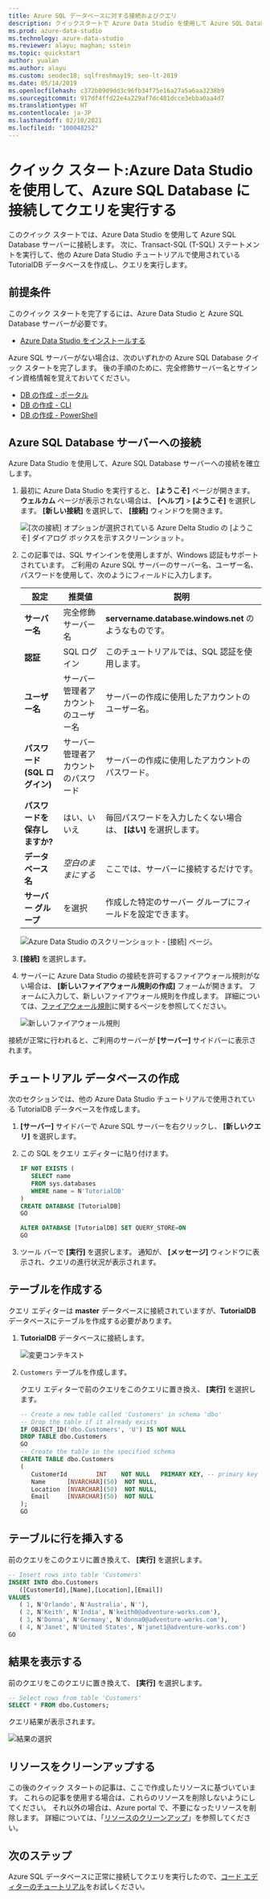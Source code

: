 ```yaml
---
title: Azure SQL データベースに対する接続およびクエリ
description: クイックスタートで Azure Data Studio を使用して Azure SQL Database サーバーに接続し、データベースを作成してクエリを実行します。
ms.prod: azure-data-studio
ms.technology: azure-data-studio
ms.reviewer: alayu; maghan; sstein
ms.topic: quickstart
author: yualan
ms.author: alayu
ms.custom: seodec18; sqlfreshmay19; seo-lt-2019
ms.date: 05/14/2019
ms.openlocfilehash: c372b09d9dd3c96fb34f75e16a27a5a6aa3238b9
ms.sourcegitcommit: 917df4ffd22e4a229af7dc481dcce3ebba0aa4d7
ms.translationtype: HT
ms.contentlocale: ja-JP
ms.lasthandoff: 02/10/2021
ms.locfileid: "100048252"
---
```

# <a name="quickstart-use-azure-data-studio-to-connect-and-query-azure-sql-database"></a>クイック スタート:Azure Data Studio を使用して、Azure SQL Database に接続してクエリを実行する

このクイック スタートでは、Azure Data Studio を使用して Azure SQL Database サーバーに接続します。 次に、Transact-SQL (T-SQL) ステートメントを実行して、他の Azure Data Studio チュートリアルで使用されている TutorialDB データベースを作成し、クエリを実行します。

## <a name="prerequisites"></a>前提条件

このクイック スタートを完了するには、Azure Data Studio と Azure SQL Database サーバーが必要です。

- [Azure Data Studio をインストールする](./download-azure-data-studio.md)

Azure SQL サーバーがない場合は、次のいずれかの Azure SQL Database クイック スタートを完了します。 後の手順のために、完全修飾サーバー名とサインイン資格情報を覚えておいてください。

- [DB の作成 - ポータル](/azure/sql-database/sql-database-get-started-portal)
- [DB の作成 - CLI](/azure/sql-database/sql-database-get-started-cli)
- [DB の作成 - PowerShell](/azure/sql-database/sql-database-get-started-powershell)


## <a name="connect-to-your-azure-sql-database-server"></a>Azure SQL Database サーバーへの接続

Azure Data Studio を使用して、Azure SQL Database サーバーへの接続を確立します。

1. 最初に Azure Data Studio を実行すると、 **[ようこそ]** ページが開きます。 **ウェルカム** ページが表示されない場合は、 **[ヘルプ]**  >  **[ようこそ]** を選択します。 **[新しい接続]** を選択して、 **[接続]** ウィンドウを開きます。
   
   ![[次の接続] オプションが選択されている Azure Delta Studio の [ようこそ] ダイアログ ボックスを示すスクリーンショット。](media/quickstart-sql-database/new-connection-icon.png)

2. この記事では、SQL サインインを使用しますが、Windows 認証もサポートされています。 ご利用の Azure SQL サーバーのサーバー名、ユーザー名、パスワードを使用して、次のようにフィールドに入力します。

   | 設定       | 推奨値 | 説明 |
   | ------------ | ------------------ | ------------------------------------------------- | 
   | **サーバー名** | 完全修飾サーバー名 | **servername.database.windows.net** のようなものです。 |
   | **認証** | SQL ログイン| このチュートリアルでは、SQL 認証を使用します。 |
   | **ユーザー名** | サーバー管理者アカウントのユーザー名 | サーバーの作成に使用したアカウントのユーザー名。 |
   | **パスワード (SQL ログイン)** | サーバー管理者アカウントのパスワード | サーバーの作成に使用したアカウントのパスワード。 |
   | **パスワードを保存しますか?** | はい、いいえ | 毎回パスワードを入力したくない場合は、 **[はい]** を選択します。 |
   | **データベース名** | *空白のままにする* | ここでは、サーバーに接続するだけです。 |
   | **サーバー グループ** | <Default> を選択 | 作成した特定のサーバー グループにフィールドを設定できます。 | 

   ![Azure Data Studio のスクリーンショット - [接続] ページ。](media/quickstart-sql-database/new-connection-screen.png)  

3. **[接続]** を選択します。

4. サーバーに Azure Data Studio の接続を許可するファイアウォール規則がない場合は、 **[新しいファイアウォール規則の作成]** フォームが開きます。 フォームに入力して、新しいファイアウォール規則を作成します。 詳細については、[ファイアウォール規則](/azure/sql-database/sql-database-firewall-configure)に関するページを参照してください。

   ![新しいファイアウォール規則](media/quickstart-sql-database/firewall.png)  

接続が正常に行われると、ご利用のサーバーが **[サーバー]** サイドバーに表示されます。

## <a name="create-the-tutorial-database"></a>チュートリアル データベースの作成

次のセクションでは、他の Azure Data Studio チュートリアルで使用されている TutorialDB データベースを作成します。

1. **[サーバー]** サイドバーで Azure SQL サーバーを右クリックし、 **[新しいクエリ]** を選択します。

1. この SQL をクエリ エディターに貼り付けます。

   ```sql
   IF NOT EXISTS (
      SELECT name
      FROM sys.databases
      WHERE name = N'TutorialDB'
   )
   CREATE DATABASE [TutorialDB]
   GO

   ALTER DATABASE [TutorialDB] SET QUERY_STORE=ON
   GO
   ```

1. ツール バーで **[実行]** を選択します。 通知が、 **[メッセージ]** ウィンドウに表示され、クエリの進行状況が表示されます。

## <a name="create-a-table"></a>テーブルを作成する

クエリ エディターは **master** データベースに接続されていますが、**TutorialDB** データベースにテーブルを作成する必要があります。 

1. **TutorialDB** データベースに接続します。

   ![変更コンテキスト](media/quickstart-sql-database/change-context2.png)



1. `Customers` テーブルを作成します。 

   クエリ エディターで前のクエリをこのクエリに置き換え、 **[実行]** を選択します。

   ```sql
   -- Create a new table called 'Customers' in schema 'dbo'
   -- Drop the table if it already exists
   IF OBJECT_ID('dbo.Customers', 'U') IS NOT NULL
   DROP TABLE dbo.Customers
   GO
   -- Create the table in the specified schema
   CREATE TABLE dbo.Customers
   (
      CustomerId        INT    NOT NULL   PRIMARY KEY, -- primary key column
      Name      [NVARCHAR](50)  NOT NULL,
      Location  [NVARCHAR](50)  NOT NULL,
      Email     [NVARCHAR](50)  NOT NULL
   );
   GO
   ```


## <a name="insert-rows-into-the-table"></a>テーブルに行を挿入する

前のクエリをこのクエリに置き換えて、 **[実行]** を選択します。

   ```sql
   -- Insert rows into table 'Customers'
   INSERT INTO dbo.Customers
      ([CustomerId],[Name],[Location],[Email])
   VALUES
      ( 1, N'Orlando', N'Australia', N''),
      ( 2, N'Keith', N'India', N'keith0@adventure-works.com'),
      ( 3, N'Donna', N'Germany', N'donna0@adventure-works.com'),
      ( 4, N'Janet', N'United States', N'janet1@adventure-works.com')
   GO
   ```

## <a name="view-the-result"></a>結果を表示する

前のクエリをこのクエリに置き換えて、 **[実行]** を選択します。

   ```sql
   -- Select rows from table 'Customers'
   SELECT * FROM dbo.Customers;
   ```

クエリ結果が表示されます。

   ![結果の選択](media/quickstart-sql-database/select-results2.png)


## <a name="clean-up-resources"></a>リソースをクリーンアップする

この後のクイック スタートの記事は、ここで作成したリソースに基づいています。 これらの記事を使用する場合は、これらのリソースを削除しないようにしてください。 それ以外の場合は、Azure portal で、不要になったリソースを削除します。 詳細については、「[リソースのクリーンアップ](/azure/sql-database/sql-database-get-started-portal#clean-up-resources)」を参照してください。

## <a name="next-steps"></a>次のステップ

Azure SQL データベースに正常に接続してクエリを実行したので、[コード エディターのチュートリアル](tutorial-sql-editor.md)をお試しください。